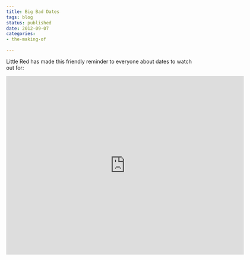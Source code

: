 ```yaml
---
title: Big Bad Dates
tags: blog
status: published
date: 2012-09-07
categories:
- the-making-of

---
```

Little Red has made this friendly reminder to everyone about dates to watch out for:

<iframe width="640" height="480" src="https://www.youtube.com/embed/aERkdF8SrvY" frameborder="0" allowfullscreen></iframe>